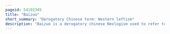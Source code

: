 ```yaml
---
pageid: 54192345
title: "Baizuo"
short_summary: "Derogatory Chinese term: Western leftism"
description: "Baizuo is a derogatory chinese Neologism used to refer to western Liberals and Leftists and to their Values particularly in Relation to Refugees and social Problems. The Term originated in the 2010s, probably initially to mock American and western Communists who traveled to China to support the Communist Revolution and has since come into widespread Use due to chinese Netizens' Criticism of western liberal to leftist Ideologies and of european Governments, particularly Angela Merkel and the german Government, for their alleged Over-Tolerance during the Refugee Crisis, and to Netizens' Praise of Donald Trump's populist Policies. The Term has begun to be widely used in english as well most notably by american Conservatives."
---
```

